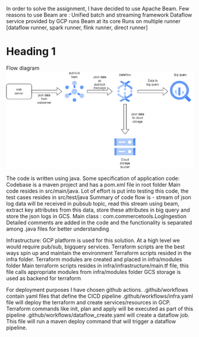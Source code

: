 In order to solve the assignment, I have decided to use Apache Beam. Few reasons to use Beam are :
Unified batch and streaming framework
Dataflow service provided by GCP runs Beam at its core
Runs on multiple runner [dataflow runner, spark runner, flink runner, direct runner]

# Heading 1 #
Flow diagram
![alt text](https://github.com/ameshk/commercetools/blob/master/flow_diagram.png?raw=true)

The code is written using java. Some specification of application code:
Codebase is a maven project and has a pom.xml file in root folder
Main code resides in src/main/java. Lot of effort is put into testing this code, the test cases resides in src/test/java
Summary of code flow is - stream of json log data will be received in pubsub topic, read this stream using beam, extract key attributes from this data, store these attributes in big query and store the json logs in GCS.
Main class : com.commercetools.LogIngestion
Detailed comments are added  in the code and the functionality is separated among .java files for better understanding

Infrastructure: GCP platform is used for this solution. At a high level we would require pub/sub, bigquery services. Terraform scripts are the best ways spin up and maintain the environment
Terraform scripts resided in the infra folder.
Terraform modules are created and placed in infra/modules folder
Main terraform scripts resides in infra/infrastructure/main.tf file, this file calls appropriate modules from infra/modules folder
GCS storage is used as backend for terraform

For deployment purposes I have chosen github actions.
.github/workflows contain yaml files that define the CICD pipeline
.github/workflows/infra.yaml file will deploy the terraform and create services/resources in GCP. Terraform commands like init, plan and apply will be executed as part of this pipeline
.github/workflows/dataflow_create.yaml will create a dataflow job. This file will run a maven deploy command that will trigger a dataflow pipeline.
